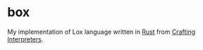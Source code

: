 # box
My implementation of Lox language written in [Rust](https://www.rust-lang.org/) from [Crafting Interpreters](https://craftinginterpreters.com/ "Crafting Interpreters book").

